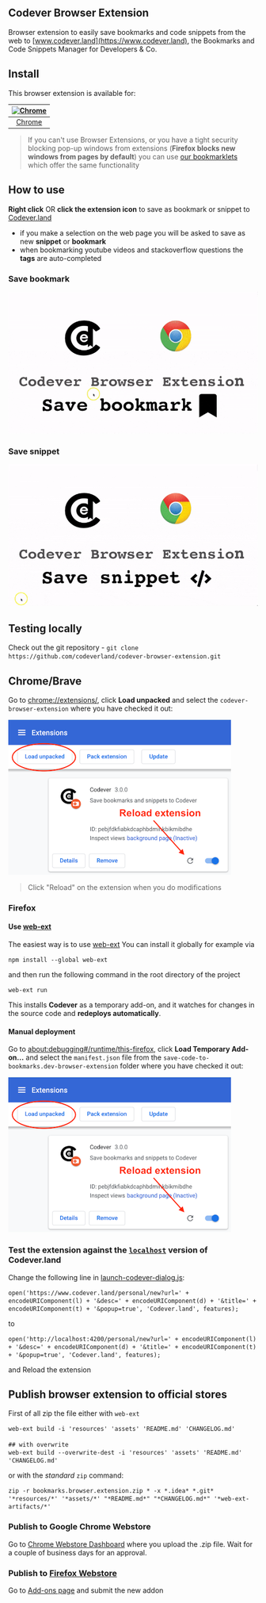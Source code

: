 Codever Browser Extension
---
Browser extension to easily save bookmarks and code snippets from the web to [www.codever.land](https://www.codever.land),
 the Bookmarks and Code Snippets Manager for Developers & Co.
 
## Install
This browser extension is available for:

| [![Chrome](assets/img/chrome-logo-48.png)](https://chrome.google.com/webstore/detail/codever/diofdblfhjbpgackifolmboaiccmebjb) 
|:---:|
| [Chrome](https://chrome.google.com/webstore/detail/codever/diofdblfhjbpgackifolmboaiccmebjb) 

> If you can't use Browser Extensions, or you have a tight security blocking pop-up windows from extensions 
> (**Firefox blocks new windows from pages by default**) you can use [our bookmarklets](https://www.codever.land/howto/bookmarklets)
> which offer the same functionality 

## How to use  

**Right click** OR **click the extension icon** to save as bookmark or snippet to [Codever.land](https://www.codever.land)
- if you make a selection on the web page you will be asked to save as new **snippet** or **bookmark**
- when bookmarking youtube videos and stackoverflow questions the **tags** are auto-completed

### Save bookmark

![Save bookmark demo](assets/img/gif/codever-save-bookmarks-800x454.gif)

### Save snippet

![Save snippet demo](assets/img/gif/codever-save-snippet-800x454.gif)


## Testing locally

Check out the git repository - `git clone https://github.com/codeverland/codever-browser-extension.git`

## Chrome/Brave
Go to [chrome://extensions/](chrome://extensions/), click **Load unpacked** and select the `codever-browser-extension`
where you have checked it out:

![Install locally](assets/img/chrome-install-locally-and-reload-extension.png)

> Click "Reload" on the extension when you do modifications 

### Firefox

#### Use [web-ext](https://github.com/mozilla/web-ext)
The easiest way is to use [web-ext](https://github.com/mozilla/web-ext)
 You can install it globally for example via
```
npm install --global web-ext
```
and then run the following command in the root directory of the project

```
web-ext run
```

This installs **Codever** as a temporary add-on, and it watches for changes in the source code
and **redeploys automatically**.

#### Manual deployment
Go to [about:debugging#/runtime/this-firefox](about:debugging#/runtime/this-firefox), click **Load Temporary Add-on...**
 and select the `manifest.json` file from the `save-code-to-bookmarks.dev-browser-extension` folder where you have checked it out:

![Install locally on Firefox](assets/img/chrome-install-locally-and-reload-extension.png)

### Test the extension against the [`localhost`](https://github.com/codeverland/codever) version of Codever.land
Change the following line in [launch-codever-dialog.js](launch-codever-dialog.js):
```
open('https://www.codever.land/personal/new?url=' + encodeURIComponent(l) + '&desc=' + encodeURIComponent(d) + '&title=' + encodeURIComponent(t) + '&popup=true', 'Codever.land', features);
```
to
```
open('http://localhost:4200/personal/new?url=' + encodeURIComponent(l) + '&desc=' + encodeURIComponent(d) + '&title=' + encodeURIComponent(t) + '&popup=true', 'Codever.land', features);
```

and Reload the extension 

## Publish browser extension to official stores

First of all zip the file either with `web-ext`
```
web-ext build -i 'resources' 'assets' 'README.md' 'CHANGELOG.md'

## with overwrite 
web-ext build --overwrite-dest -i 'resources' 'assets' 'README.md' 'CHANGELOG.md' 
```

or with the _standard_ `zip` command:
```shell
zip -r bookmarks.browser.extension.zip * -x *.idea* *.git* '*resources/*' '*assets/*' "*README.md*" "*CHANGELOG.md*" '*web-ext-artifacts/*'
```

### Publish to Google Chrome Webstore
Go to [Chrome Webstore Dashboard](https://chrome.google.com/webstore/developer/dashboard) where
you upload the .zip file. Wait for a couple of business days for an approval.


### Publish to [Firefox Webstore](https://extensionworkshop.com/documentation/publish/)

Go to [Add-ons page](https://addons.mozilla.org/en-US/developers/addons) and submit the new addon
